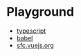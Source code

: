 # Playground

- [typescript](https://www.typescriptlang.org/play)
- [babel](https://www.babeljs.cn/repl)
- [sfc.vuejs.org](https://sfc.vuejs.org/)
